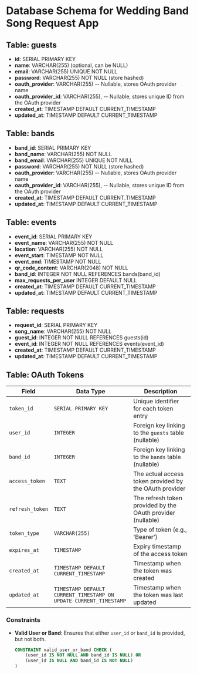 # Database Schema for Wedding Band Song Request App

## Table: guests
- **id**: SERIAL PRIMARY KEY
- **name**: VARCHAR(255) (optional, can be NULL)
- **email**: VARCHAR(255) UNIQUE NOT NULL
- **password**: VARCHAR(255) NOT NULL (store hashed)
- **oauth_provider**: VARCHAR(255) -- Nullable, stores OAuth provider name
- **oauth_provider_id**: VARCHAR(255), -- Nullable, stores unique ID from the OAuth provider
- **created_at**: TIMESTAMP DEFAULT CURRENT_TIMESTAMP
- **updated_at**: TIMESTAMP DEFAULT CURRENT_TIMESTAMP

## Table: bands
- **band_id**: SERIAL PRIMARY KEY
- **band_name**: VARCHAR(255) NOT NULL
- **band_email**: VARCHAR(255) UNIQUE NOT NULL
- **password**: VARCHAR(255) NOT NULL (store hashed)
- **oauth_provider**: VARCHAR(255) -- Nullable, stores OAuth provider name
- **oauth_provider_id**: VARCHAR(255), -- Nullable, stores unique ID from the OAuth provider
- **created_at**: TIMESTAMP DEFAULT CURRENT_TIMESTAMP
- **updated_at**: TIMESTAMP DEFAULT CURRENT_TIMESTAMP

## Table: events
- **event_id**: SERIAL PRIMARY KEY
- **event_name**: VARCHAR(255) NOT NULL
- **location**: VARCHAR(255) NOT NULL
- **event_start**: TIMESTAMP NOT NULL
- **event_end**: TIMESTAMP NOT NULL
- **qr_code_content**: VARCHAR(2048) NOT NULL
- **band_id**: INTEGER NOT NULL REFERENCES bands(band_id)
- **max_requests_per_user** INTEGER DEFAULT NULL
- **created_at**: TIMESTAMP DEFAULT CURRENT_TIMESTAMP
- **updated_at**: TIMESTAMP DEFAULT CURRENT_TIMESTAMP

## Table: requests
- **request_id**: SERIAL PRIMARY KEY
- **song_name**: VARCHAR(255) NOT NULL
- **guest_id**: INTEGER NOT NULL REFERENCES guests(id)
- **event_id**: INTEGER NOT NULL REFERENCES events(event_id)
- **created_at**: TIMESTAMP DEFAULT CURRENT_TIMESTAMP
- **updated_at**: TIMESTAMP DEFAULT CURRENT_TIMESTAMP


## Table: OAuth Tokens

| Field           | Data Type          | Description                                             |
|-----------------|---------------------|---------------------------------------------------------|
| `token_id`      | `SERIAL PRIMARY KEY` | Unique identifier for each token entry                 |
| `user_id`       | `INTEGER`           | Foreign key linking to the `guests` table (nullable)   |
| `band_id`       | `INTEGER`           | Foreign key linking to the `bands` table (nullable)    |
| `access_token`  | `TEXT`              | The actual access token provided by the OAuth provider |
| `refresh_token` | `TEXT`              | The refresh token provided by the OAuth provider (nullable) |
| `token_type`    | `VARCHAR(255)`      | Type of token (e.g., 'Bearer')                          |
| `expires_at`    | `TIMESTAMP`         | Expiry timestamp of the access token                   |
| `created_at`    | `TIMESTAMP DEFAULT CURRENT_TIMESTAMP` | Timestamp when the token was created  |
| `updated_at`    | `TIMESTAMP DEFAULT CURRENT_TIMESTAMP ON UPDATE CURRENT_TIMESTAMP` | Timestamp when the token was last updated |

### Constraints
- **Valid User or Band**: Ensures that either `user_id` or `band_id` is provided, but not both.
  ```sql
  CONSTRAINT valid_user_or_band CHECK (
      (user_id IS NOT NULL AND band_id IS NULL) OR
      (user_id IS NULL AND band_id IS NOT NULL)
  )
